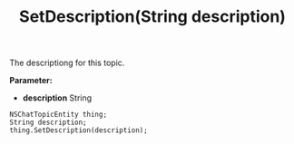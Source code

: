 ﻿---
uid: crmscript_ref_NSChatTopicEntity_SetDescription
title: SetDescription(String description)
intellisense: NSChatTopicEntity.SetDescription
keywords: NSChatTopicEntity, GetDescription
so.topic: reference
---

The descriptiong for this topic.

**Parameter:** 
 - **description** String

```crmscript
NSChatTopicEntity thing;
String description;
thing.SetDescription(description);
```

